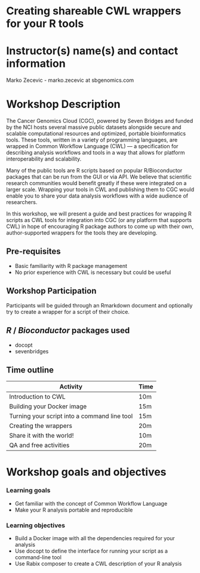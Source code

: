 # Creating shareable CWL wrappers for your R tools

# Instructor(s) name(s) and contact information

Marko Zecevic - marko.zecevic at sbgenomics.com

# Workshop Description

The Cancer Genomics Cloud (CGC), powered by Seven Bridges and funded by the NCI hosts several massive public datasets alongside secure and scalable computational resources and optimized, portable bioinformatics tools. These tools, written in a variety of programming languages, are wrapped in Common Workflow Language (CWL) — a specification for describing analysis workflows and tools in a way that allows for platform interoperability and scalability. 

Many of the public tools are R scripts based on popular R/Bioconductor packages that can be run from the GUI or via API. We believe that scientific research communities would benefit greatly if these were integrated on a larger scale. Wrapping your tools in CWL and publishing them to CGC would enable you to share your data analysis workflows with a wide audience of researchers. 

In this workshop, we will present a guide and best practices for wrapping R scripts as CWL tools for integration into CGC (or any platform that supports CWL) in hope of encouraging R package authors to come up with their own, author-supported wrappers for the tools they are developing.

## Pre-requisites

* Basic familiarity with R package management
* No prior experience with CWL is necessary but could be useful

## Workshop Participation

Participants will be guided through an Rmarkdown document and optionally try to create a wrapper for a script of their choice.

## _R_ / _Bioconductor_ packages used

- docopt
- sevenbridges

## Time outline

| Activity                                     | Time |
|----------------------------------------------|------|
| Introduction to CWL                          | 10m  |
| Building your Docker image                   | 15m  |
| Turning your script into a command line tool | 15m  |
| Creating the wrappers                        | 20m  |
| Share it with the world!                     | 10m  |
| QA and free activities                       | 20m  |

# Workshop goals and objectives

### Learning goals

* Get familiar with the concept of Common Workflow Language
* Make your R analysis portable and reproducible

### Learning objectives

* Build a Docker image with all the dependencies required for your analysis
* Use docopt to define the interface for running your script as a command-line tool
* Use Rabix composer to create a CWL description of your R analysis